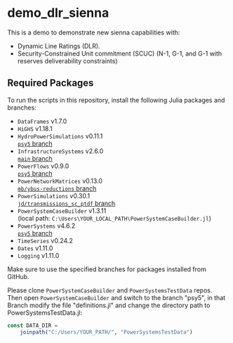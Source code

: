 # demo_dlr_sienna
This is a demo to demonstrate new sienna capabilities with:
- Dynamic Line Ratings (DLR).
- Security-Constrained Unit commitment (SCUC) (N-1, G-1, and G-1 with reserves deliverability constraints)

## Required Packages

To run the scripts in this repository, install the following Julia packages and branches:

- `DataFrames` v1.7.0
- `HiGHS` v1.18.1
- `HydroPowerSimulations` v0.11.1  
    [`psy5` branch](https://github.com/NREL-Sienna/HydroPowerSimulations.jl.git#psy5)
- `InfrastructureSystems` v2.6.0  
    [`main` branch](https://github.com/NREL-Sienna/InfrastructureSystems.jl.git#main)
- `PowerFlows` v0.9.0  
    [`psy5` branch](https://github.com/NREL-Sienna/PowerFlows.jl.git#psy5)
- `PowerNetworkMatrices` v0.13.0  
    [`mb/ybus-reductions` branch](https://github.com/NREL-Sienna/PowerNetworkMatrices.jl.git#mb/ybus-reductions)
- `PowerSimulations` v0.30.1  
    [`jd/transmissions_sc_ptdf` branch](https://github.com/NREL-Sienna/PowerSimulations.jl.git#jd/transmissions_sc_ptdf)
- `PowerSystemCaseBuilder` v1.3.11  
    (local path: `C:\Users\YOUR_LOCAL_PATH\PowerSystemCaseBuilder.jl`)
- `PowerSystems` v4.6.2  
    [`psy5` branch](https://github.com/NREL-Sienna/PowerSystems.jl.git#psy5)
- `TimeSeries` v0.24.2
- `Dates` v1.11.0
- `Logging` v1.11.0

Make sure to use the specified branches for packages installed from GitHub.

Please clone `PowerSystemCaseBuilder` and `PowerSystemsTestData` repos. Then open `PowerSystemCaseBuilder` and switch to the branch "psy5", in that Branch modify the file "definitions.jl" and change the directory path to PowerSystemsTestData.jl:
```julia
const DATA_DIR =
    joinpath("C:/Users/YOUR_PATH/", "PowerSystemsTestData")
```